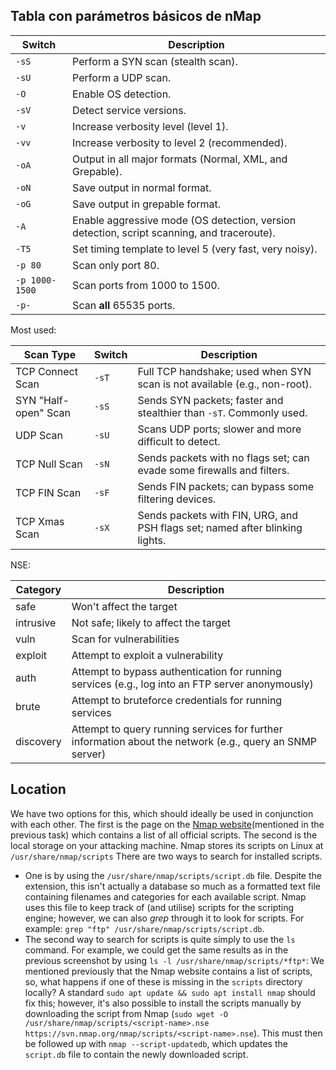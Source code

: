 ## Tabla con parámetros básicos de nMap

| Switch         | Description                                                                                |
| -------------- | ------------------------------------------------------------------------------------------ |
| `-sS`          | Perform a SYN scan (stealth scan).                                                         |
| `-sU`          | Perform a UDP scan.                                                                        |
| `-O`           | Enable OS detection.                                                                       |
| `-sV`          | Detect service versions.                                                                   |
| `-v`           | Increase verbosity level (level 1).                                                        |
| `-vv`          | Increase verbosity to level 2 (recommended).                                               |
| `-oA`          | Output in all major formats (Normal, XML, and Grepable).                                   |
| `-oN`          | Save output in normal format.                                                              |
| `-oG`          | Save output in grepable format.                                                            |
| `-A`           | Enable aggressive mode (OS detection, version detection, script scanning, and traceroute). |
| `-T5`          | Set timing template to level 5 (very fast, very noisy).                                    |
| `-p 80`        | Scan only port 80.                                                                         |
| `-p 1000-1500` | Scan ports from 1000 to 1500.                                                              |
| `-p-`          | Scan **all** 65535 ports.                                                                  |

Most used:

| Scan Type            | Switch | Description                                                                  |
| -------------------- | ------ | ---------------------------------------------------------------------------- |
| TCP Connect Scan     | `-sT`  | Full TCP handshake; used when SYN scan is not available (e.g., non-root).    |
| SYN "Half-open" Scan | `-sS`  | Sends SYN packets; faster and stealthier than `-sT`. Commonly used.          |
| UDP Scan             | `-sU`  | Scans UDP ports; slower and more difficult to detect.                        |
| TCP Null Scan        | `-sN`  | Sends packets with no flags set; can evade some firewalls and filters.       |
| TCP FIN Scan         | `-sF`  | Sends FIN packets; can bypass some filtering devices.                        |
| TCP Xmas Scan        | `-sX`  | Sends packets with FIN, URG, and PSH flags set; named after blinking lights. |
NSE:

| Category   | Description                                                                                                  |
|------------|--------------------------------------------------------------------------------------------------------------|
| safe       | Won't affect the target                                                                                      |
| intrusive  | Not safe; likely to affect the target                                                                         |
| vuln       | Scan for vulnerabilities                                                                                      |
| exploit    | Attempt to exploit a vulnerability                                                                            |
| auth       | Attempt to bypass authentication for running services (e.g., log into an FTP server anonymously)             |
| brute      | Attempt to bruteforce credentials for running services                                                       |
| discovery  | Attempt to query running services for further information about the network (e.g., query an SNMP server)     |
## Location
We have two options for this, which should ideally be used in conjunction with each other. The first is the page on the [Nmap website](https://nmap.org/nsedoc/)(mentioned in the previous task) which contains a list of all official scripts. The second is the local storage on your attacking machine. Nmap stores its scripts on Linux at `/usr/share/nmap/scripts`
There are two ways to search for installed scripts.  
- One is by using the `/usr/share/nmap/scripts/script.db` file. Despite the extension, this isn't actually a database so much as a formatted text file containing filenames and categories for each available script. Nmap uses this file to keep track of (and utilise) scripts for the scripting engine; however, we can also _grep_ through it to look for scripts. For example: `grep "ftp" /usr/share/nmap/scripts/script.db`.
- The second way to search for scripts is quite simply to use the `ls` command. For example, we could get the same results as in the previous screenshot by using `ls -l /usr/share/nmap/scripts/*ftp*`:
We mentioned previously that the Nmap website contains a list of scripts, so, what happens if one of these is missing in the `scripts` directory locally? A standard `sudo apt update && sudo apt install nmap` should fix this; however, it's also possible to install the scripts manually by downloading the script from Nmap (`sudo wget -O /usr/share/nmap/scripts/<script-name>.nse https://svn.nmap.org/nmap/scripts/<script-name>.nse`). This must then be followed up with `nmap --script-updatedb`, which updates the `script.db` file to contain the newly downloaded script.
